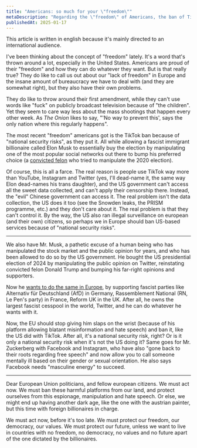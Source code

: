 ```yaml
---
title: "Americans: so much for your \"freedom\""
metaDescription: "Regarding the \"freedom\" of Americans, the ban of TikTok, and whether Europe should follow suit"
publishedAt: 2025-01-17
---
```


<div role="alert" class="note">
    This article is written in english because it's mainly directed to an international audience.
</div>

I've been thinking about the concept of "freedom" lately. It's a word that's thrown around a lot, especially in the United States. Americans are proud of their "freedom" and how they can do whatever they want. But is that really true? They do like to call us out about our "lack of freedom" in Europe and the insane amount of bureaucracy we have to deal with (and they are somewhat right), but they also have their own problems.

They do like to throw around their first amendment, while they can't use words like "fuck" on publicly broadcast television because of "the children". Yet they seem to care way less about the mass shootings that happen every other week. As _The Onion_ likes to say, "'No way to prevent this', says the only nation where this regularly happens".

The most recent "freedom" americans got is the TikTok ban because of "national security risks", as they put it. All while allowing a fascist immigrant billionaire called Elon Musk to essentially buy the election by manipulating one of the most popular social networks out there to bump his preferred choice (a [convicted felon](https://www.bbc.com/news/articles/c2qqnxnwl7wo) who tried to manipulate the 2020 election).

Of course, this is all a farce. The real reason is people use TikTok way more than YouTube, Instagram and Twitter (yes, I'll dead-name it, the same way Elon dead-names his trans daughter), and the US government can't access all the sweet data collected, and can't apply their censorship there. Instead, the "evil" Chinese government can access it. The real problem isn't the data collection, the US does it too (see the Snowden leaks, the PRISM programme, etc.) and they don't care about it. The real problem is that they can't control it. By the way, the US also ran illegal surveillance on european (and their own) citizens, so perhaps we in Europe should ban US-based services because of "national security risks".

---

We also have Mr. Musk, a pathetic excuse of a human being who has manipulated the stock market and the public opinion for years, and who has been allowed to do so by the US government. He bought the US presidential election of 2024 by manipulating the public opinion on Twitter, reinstating convicted felon Donald Trump and bumping his far-right opinions and supporters.

Now he [wants to do the same in Europe](https://eu.usatoday.com/story/news/world/2025/01/08/elon-musk-european-politics/77503561007/), by supporting fascist parties like Alternativ für Deutschland (AfD) in Germany, Rassemblement National (RN, Le Pen's party) in France, Reform UK in the UK. After all, he owns the largest fascist cesspool in the world, Twitter, and he can do whatever he wants with it.

Now, the EU should stop giving him slaps on the wrist (because of his platform allowing blatant misinformation and hate speech) and ban it, like the US did with TikTok. After all, it's a national security risk, right? Or is it only a national security risk when it's not the US doing it? Same goes for Mr. Zuckerberg with Facebook and Instagram, who have also "gone back to their roots regarding free speech" and now allow you to call someone mentally ill based on their gender or sexual orientation. He also says Facebook needs "masculine energy" to succeed.

---

Dear European Union politicians, and fellow european citizens. We must act now. We must ban these harmful platforms from our land, and protect ourselves from this espionage, manipulation and hate speech. Or else, we might end up having another dark age, like the one with the austrian painter, but this time with foreign billionaires in charge.

We must act now, before it's too late. We must protect our freedom, our democracy, our values. We must protect our future, unless we want to live in countries with no freedom, no democracy, no values and no future apart of the one dictated by the billionaires.